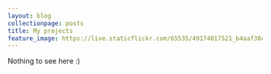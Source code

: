 ```yaml
---
layout: blog
collectionpage: posts
title: My projects
feature_image: https://live.staticflickr.com/65535/49174017521_b4aaf38c12_k_d.jpg
---
```


Nothing to see here :)